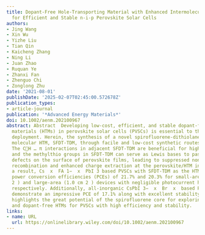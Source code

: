 ```yaml
---
title: Dopant‐Free Hole‐Transporting Material with Enhanced Intermolecular Interaction
  for Efficient and Stable n‐i‐p Perovskite Solar Cells
authors:
- Jing Wang
- Xin Wu
- Yizhe Liu
- Tian Qin
- Kaicheng Zhang
- Ning Li
- Juan Zhao
- Ruquan Ye
- Zhanxi Fan
- Zhenguo Chi
- Zonglong Zhu
date: '2021-08-01'
publishDate: '2025-02-07T02:45:00.572678Z'
publication_types:
- article-journal
publication: '*Advanced Energy Materials*'
doi: 10.1002/aenm.202100967
abstract: Abstract  Developing low‐cost, efficient, and stable dopant‐free hole‐transporting
  materials (HTMs) in perovskite solar cells (PVSCs) is essential to their commercial
  deployment. Herein, the synthesis of a novel spirofluorene‐dithiolane based small
  molecular HTM, SFDT‐TDM, through facile and low‐cost synthetic routes is reported.
  The CH … π interactions in adjacent SFDT‐TDM are beneficial for high hole mobility
  and the methylthio groups in SFDT‐TDM can serve as Lewis bases to passivate the
  defects on the surface of perovskite films, leading to suppressed non‐radiative
  recombination and enhanced charge extraction at the perovskite/HTM interface. As
  a result, Cs  x  FA 1−  x  PbI 3 based PVSCs with SFDT‐TDM as the HTM realize champion
  power conversion efficiencies (PCEs) of 21.7% and 20.3% for small‐area (0.04 cm
  2 ) and large‐area (1.0 cm 2 ) devices with negligible photocurrent hysteresis,
  respectively. Additionally, all‐inorganic CsPbI 3−  x  Br  x  based PVSCs with SFDT‐TDM
  demonstrate an impressive PCE of 17.1% along with excellent stability. This work
  highlights the great potential of the spirofluorene core for exploring low‐cost
  and dopant‐free HTMs for PVSCs with high efficiency and stability.
links:
- name: URL
  url: https://onlinelibrary.wiley.com/doi/10.1002/aenm.202100967
---
```

